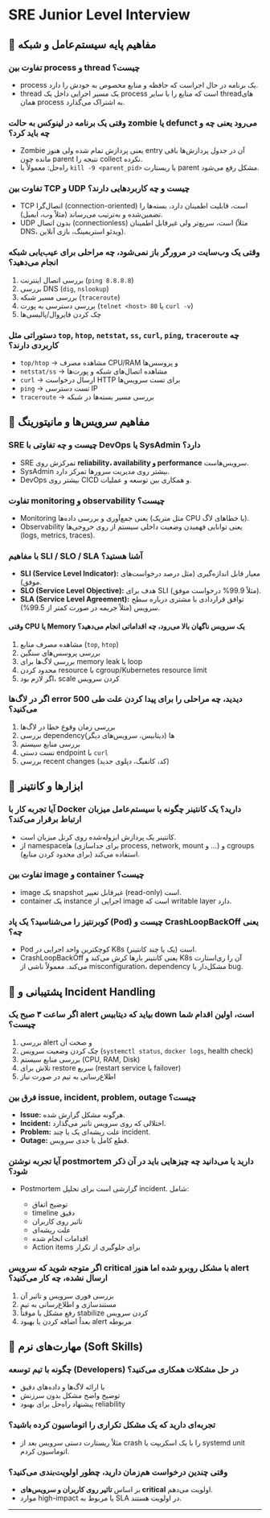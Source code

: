 # SRE Junior Level Interview

## 🔹 مفاهیم پایه سیستم‌عامل و شبکه

### تفاوت بین process و thread چیست؟

- process یک برنامه در حال اجراست که حافظه و منابع مخصوص به خودش را دارد.
- thread یک مسیر اجرایی داخل یک process است که منابع را با سایر threadهای همان process به اشتراک می‌گذارد.

### وقتی یک برنامه در لینوکس به حالت zombie یا defunct می‌رود یعنی چه و چه باید کرد؟

- Zombie یعنی پردازش تمام شده ولی هنوز entry آن در جدول پردازش‌ها باقی مانده چون parent نتیجه را collect نکرده.
- راه‌حل: معمولاً با `kill -9 <parent_pid>` یا ریستارت parent مشکل رفع می‌شود.

### تفاوت بین TCP و UDP چیست و چه کاربردهایی دارند؟

- TCP اتصال‌گرا (connection-oriented) است، قابلیت اطمینان دارد، بسته‌ها را تضمین‌شده و به‌ترتیب می‌رساند (مثلاً وب، ایمیل).
- UDP بدون اتصال (connectionless) است، سریع‌تر ولی غیرقابل اطمینان (مثلاً DNS، ویدئو استریمینگ، بازی آنلاین).

### وقتی یک وب‌سایت در مرورگر باز نمی‌شود، چه مراحلی برای عیب‌یابی شبکه انجام می‌دهید؟

1. بررسی اتصال اینترنت (`ping 8.8.8.8`)
2. بررسی DNS (`dig`, `nslookup`)
3. بررسی مسیر شبکه (`traceroute`)
4. بررسی دسترسی به پورت (`telnet <host> 80` یا `curl -v`)
5. چک کردن فایروال/پالیسی‌ها

### دستوراتی مثل `top`, `htop`, `netstat`, `ss`, `curl`, `ping`, `traceroute` چه کاربردی دارند؟

- `top/htop` → مشاهده مصرف CPU/RAM و پروسس‌ها
- `netstat/ss` → مشاهده اتصال‌های شبکه و پورت‌ها
- `curl` → ارسال درخواست HTTP برای تست سرویس‌ها
- `ping` → تست دسترسی IP
- `traceroute` → بررسی مسیر بسته‌ها در شبکه

## 🔹 مفاهیم سرویس‌ها و مانیتورینگ

### SRE چیست و چه تفاوتی با DevOps یا SysAdmin دارد؟

- SRE تمرکزش روی **reliability، availability و performance** سرویس‌هاست.
- SysAdmin بیشتر روی مدیریت سرورها تمرکز دارد.
- DevOps بیشتر روی CICD و همکاری بین توسعه و عملیات.

### تفاوت monitoring و observability چیست؟

- Monitoring یعنی جمع‌آوری و بررسی داده‌ها (مثل متریک CPU یا خطاهای لاگ).
- Observability یعنی توانایی فهمیدن وضعیت داخلی سیستم از روی خروجی‌ها (logs, metrics, traces).

### با مفاهیم SLI / SLO / SLA آشنا هستید؟

- **SLI (Service Level Indicator):** معیار قابل اندازه‌گیری (مثل درصد درخواست‌های موفق).
- **SLO (Service Level Objective):** هدف برای SLI (مثلاً 99.9% درخواست موفق).
- **SLA (Service Level Agreement):** توافق قراردادی با مشتری درباره سطح سرویس (مثلاً جریمه در صورت کمتر از 99.5%).

#### وقتی CPU یا Memory یک سرویس ناگهان بالا می‌رود، چه اقداماتی انجام می‌دهید؟

1. مشاهده مصرف منابع (`top`, `htop`)
2. بررسی پروسس‌های سنگین
3. بررسی لاگ‌ها برای memory leak یا loop
4. محدود کردن resource با cgroup/Kubernetes resource limit
5. اگر لازم بود، scale کردن سرویس

### اگر در لاگ‌ها error 500 دیدید، چه مراحلی را برای پیدا کردن علت طی می‌کنید؟

1. بررسی زمان وقوع خطا در لاگ‌ها
2. بررسی dependencyها (دیتابیس، سرویس‌های دیگر)
3. بررسی منابع سیستم
4. تست دستی endpoint با `curl`
5. بررسی recent changes (کد، کانفیگ، دپلوی جدید)

## 🔹 ابزارها و کانتینر

### آیا تجربه کار با Docker دارید؟ یک کانتینر چگونه با سیستم‌عامل میزبان ارتباط برقرار می‌کند؟

- کانتینر یک پردازش ایزوله‌شده روی کرنل میزبان است.
- از namespaceها (برای جداسازی process, network, mount و …) و cgroups (برای محدود کردن منابع) استفاده می‌کند.

### تفاوت بین image و container چیست؟

- image یک snapshot غیرقابل تغییر (read-only) است.
- container یک instance اجرایی از image است که writable layer دارد.

### کوبرنتیز را می‌شناسید؟ یک پاد (Pod) چیست و CrashLoopBackOff یعنی چه؟

- Pod کوچکترین واحد اجرایی در K8s است (یک یا چند کانتینر).
- CrashLoopBackOff یعنی کانتینر بارها کرش می‌کند و K8s آن را ری‌استارت می‌کند. معمولاً ناشی از misconfiguration، dependency مشکل‌دار یا bug.

## 🔹 پشتیبانی و Incident Handling

### اگر ساعت ۳ صبح یک alert بیاید که دیتابیس down است، اولین اقدام شما چیست؟

1. بررسی alert و صحت آن
2. چک کردن وضعیت سرویس (`systemctl status`, `docker logs`, health check)
3. بررسی منابع سیستم (CPU, RAM, Disk)
4. تلاش برای restore سریع (restart service یا failover)
5. اطلاع‌رسانی به تیم در صورت نیاز

### فرق بین issue, incident, problem, outage چیست؟

- **Issue:** هرگونه مشکل گزارش شده.
- **Incident:** اختلالی که روی سرویس تاثیر می‌گذارد.
- **Problem:** علت ریشه‌ای یک یا چند incident.
- **Outage:** قطع کامل یا جدی سرویس.

### آیا تجربه نوشتن postmortem دارید یا می‌دانید چه چیزهایی باید در آن ذکر شود؟

- Postmortem گزارشی است برای تحلیل incident. شامل:

  - توضیح اتفاق
  - timeline دقیق
  - تاثیر روی کاربران
  - علت ریشه‌ای
  - اقدامات انجام شده
  - Action items برای جلوگیری از تکرار

### اگر متوجه شوید که سرویس critical با مشکل روبرو شده اما هنوز alert ارسال نشده، چه کار می‌کنید؟

1. بررسی فوری سرویس و تاثیر آن
2. مستندسازی و اطلاع‌رسانی به تیم
3. رفع مشکل یا موقتاً stabilize کردن سرویس
4. بعداً اضافه کردن یا بهبود alert مربوطه

## 🔹 مهارت‌های نرم (Soft Skills)

### چگونه با تیم توسعه (Developers) در حل مشکلات همکاری می‌کنید؟

- با ارائه لاگ‌ها و داده‌های دقیق
- توضیح واضح مشکل بدون سرزنش
- پیشنهاد راه‌حل برای بهبود reliability

### تجربه‌ای دارید که یک مشکل تکراری را اتوماسیون کرده باشید؟

- مثلاً ریستارت دستی سرویس بعد از crash را با یک اسکریپت یا systemd unit اتوماسیون کردم.

### وقتی چندین درخواست هم‌زمان دارید، چطور اولویت‌بندی می‌کنید؟

- بر اساس **تاثیر روی کاربران و سرویس‌های critical** اولویت می‌دهم.
- موارد high-impact یا مربوط به SLA در اولویت هستند.

---
